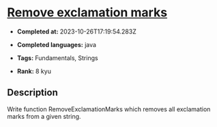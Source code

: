 # [Remove exclamation marks](https://www.codewars.com/kata/57a0885cbb9944e24c00008e)

- **Completed at:** 2023-10-26T17:19:54.283Z

- **Completed languages:** java

- **Tags:** Fundamentals, Strings

- **Rank:** 8 kyu

## Description

Write function RemoveExclamationMarks which removes all exclamation marks from a given string.


